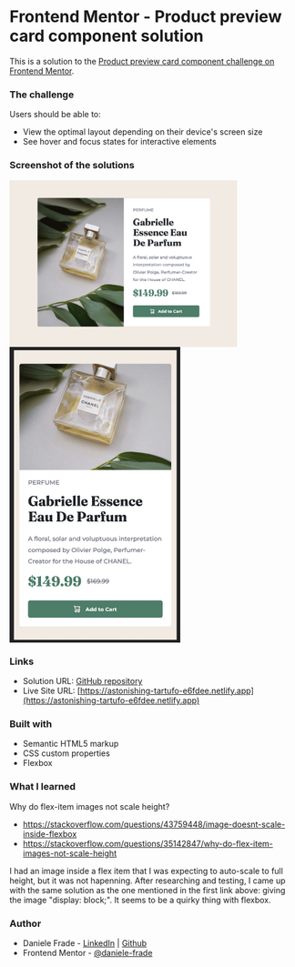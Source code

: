 # Frontend Mentor - Product preview card component solution

This is a solution to the [Product preview card component challenge on Frontend Mentor](https://www.frontendmentor.io/challenges/product-preview-card-component-GO7UmttRfa).  


### The challenge

Users should be able to:

- View the optimal layout depending on their device's screen size
- See hover and focus states for interactive elements


### Screenshot of the solutions

<img src="images/desktop.jpg" style="width:400px; display: block">
<img src="images/mobile.jpg" style="width:300px; display: block">


### Links

- Solution URL: [GitHub repository](https://https://github.com/daniele-frade/frontend-mentor/tree/main/product-preview-card)
- Live Site URL: [https://astonishing-tartufo-e6fdee.netlify.app](https://astonishing-tartufo-e6fdee.netlify.app)


### Built with

- Semantic HTML5 markup
- CSS custom properties
- Flexbox


### What I learned

Why do flex-item images not scale height?
- https://stackoverflow.com/questions/43759448/image-doesnt-scale-inside-flexbox
- https://stackoverflow.com/questions/35142847/why-do-flex-item-images-not-scale-height

I had an image inside a flex item that I was expecting to auto-scale to full height, 
but it was not hapenning. After researching and testing, I came up with the same solution
as the one mentioned in the first link above: giving the image "display: block;".
It seems to be a quirky thing with flexbox.


### Author

- Daniele Frade - [LinkedIn](https://www.linkedin.com/in/daniele-frade/) | [Github](https://github.com/daniele-frade)
- Frontend Mentor - [@daniele-frade](https://www.frontendmentor.io/profile/daniele-frade)


